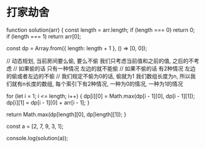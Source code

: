 # 打家劫舍

function solution(arr) {
  const length = arr.length;
  if (length === 0) return 0;
  if (length === 1) return arr[0];

  const dp = Array.from({ length: length + 1 }, () => [0, 0]);

  // 动态规划, 当前房间要么偷, 要么不偷 我们只考虑当前值和之前的值, 之后的不考虑
  // 如果偷的话 只有一种情况 左边的就不能偷
  // 如果不偷的话 有2种情况 左边的偷或者左边的不偷
  // 我们规定不偷为0的话, 偷就为1 我们数组长度为n, 所以我们就有n长度的数组, 每个索引下有2种情况, 一种为0的情况, 一种为1的情况

  for (let i = 1; i <= length; i++) {
    dp[i][0] = Math.max(dp[i - 1][0], dp[i - 1][1]);
    dp[i][1] = dp[i - 1][0] + arr[i - 1];
  }

  return Math.max(dp[length][0], dp[length][1]);
}

const a = [2, 7, 9, 3, 1];

console.log(solution(a));
